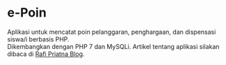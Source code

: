 # e-Poin
Aplikasi untuk mencatat poin pelanggaran, penghargaan, dan dispensasi siswa/i berbasis PHP.<br/>
Dikembangkan dengan PHP 7 dan MySQLi. Artikel tentang aplikasi silakan dibaca di <a href="https://www.rafipriatna.web.id/2018/07/source-code-aplikasi-e-poin-dengan-php.html" target="blank_">Rafi Priatna Blog</a>.
